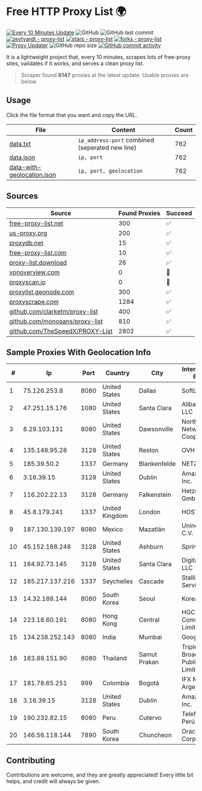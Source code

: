 
# Free HTTP Proxy List 🌍

[![Every 10 Minutes Update](https://github.com/mertguvencli/http-proxy-list/actions/workflows/main.yml/badge.svg?branch=main)](https://github.com/mertguvencli/http-proxy-list/actions/workflows/main.yml)
![GitHub](https://img.shields.io/github/license/mertguvencli/http-proxy-list)
![GitHub last commit](https://img.shields.io/github/last-commit/mertguvencli/http-proxy-list)
[![zevtyardt - proxy-list](https://img.shields.io/static/v1?label=zevtyardt&message=proxy-list&color=blue&logo=github)](https://github.com/zevtyardt/proxy-list "Go to GitHub repo")
[![stars - proxy-list](https://img.shields.io/github/stars/zevtyardt/proxy-list?style=social)](https://github.com/zevtyardt/proxy-list)
[![forks - proxy-list](https://img.shields.io/github/forks/zevtyardt/proxy-list?style=social)](https://github.com/zevtyardt/proxy-list)
[![Proxy Updater](https://github.com/zevtyardt/proxy-list/workflows/Proxy%20Updater/badge.svg)](https://github.com/zevtyardt/proxy-list/actions?query=workflow:"Proxy+Updater")
![GitHub repo size](https://img.shields.io/github/repo-size/zevtyardt/proxy-list)
[![GitHub commit activity](https://img.shields.io/github/commit-activity/m/zevtyardt/proxy-list?logo=commits)](https://github.com/zevtyardt/proxy-list/commits/main)

It is a lightweight project that, every 10 minutes, scrapes lots of free-proxy sites, validates if it works, and serves a clean proxy list.

> Scraper found **6147** proxies at the latest update. Usable proxies are below.

## Usage

Click the file format that you want and copy the URL.

|File|Content|Count|
|----|-------|-----|
|[data.txt](https://raw.githubusercontent.com/mertguvencli/http-proxy-list/main/proxy-list/data.txt)|`ip_address:port` combined (seperated new line)|762|
|[data.json](https://raw.githubusercontent.com/mertguvencli/http-proxy-list/main/proxy-list/data.json)|`ip, port`|762|
|[data-with-geolocation.json](https://raw.githubusercontent.com/mertguvencli/http-proxy-list/main/proxy-list/data-with-geolocation.json)|`ip, port, geolocation`|762|

## Sources

|Source|Found Proxies|Succeed|
|------|-------------|-------|
|[free-proxy-list.net](https://free-proxy-list.net)|300|✅|
|[us-proxy.org](https://www.us-proxy.org)|200|✅|
|[proxydb.net](http://proxydb.net)|15|✅|
|[free-proxy-list.com](https://free-proxy-list.com/?page=&port=&type%5B%5D=http&type%5B%5D=https&up_time=0&search=Search)|10|✅|
|[proxy-list.download](https://www.proxy-list.download/HTTP)|26|✅|
|[vpnoverview.com](https://vpnoverview.com/privacy/anonymous-browsing/free-proxy-servers)|0|🚫|
|[proxyscan.io](https://www.proxyscan.io)|0|🚫|
|[proxylist.geonode.com](https://proxylist.geonode.com/api/proxy-list?limit=300&page=1&sort_by=lastChecked&sort_type=desc&protocols=http,https)|300|✅|
|[proxyscrape.com](https://api.proxyscrape.com/v2/?request=displayproxies&protocol=http&timeout=10000&country=all&ssl=all&anonymity=all)|1284|✅|
|[github.com/clarketm/proxy-list](https://raw.githubusercontent.com/clarketm/proxy-list/master/proxy-list-raw.txt)|400|✅|
|[github.com/monosans/proxy-list](https://raw.githubusercontent.com/monosans/proxy-list/main/proxies/http.txt)|810|✅|
|[github.com/TheSpeedX/PROXY-List](https://raw.githubusercontent.com/TheSpeedX/PROXY-List/master/http.txt)|2802|✅|


## Sample Proxies With Geolocation Info

|#|Ip|Port|Country|City|Internet Service Provider|
|-|--|----|-------|----|-------------------------|
|1|75.126.253.8|8080|United States|Dallas|SoftLayer|
|2|47.251.15.176|1080|United States|Santa Clara|Alibaba.com LLC|
|3|8.29.103.131|8080|United States|Dawsonville|North Georgia Network Cooperative, Inc|
|4|135.148.95.28|3128|United States|Reston|OVH SAS|
|5|185.39.50.2|1337|Germany|Blankenfelde|NETZNUTZ|
|6|3.16.39.15|3128|United States|Dublin|Amazon.com, Inc.|
|7|116.202.22.13|3128|Germany|Falkenstein|Hetzner Online GmbH|
|8|45.8.179.241|1337|United Kingdom|London|HOSTLAND|
|9|187.130.139.197|8080|Mexico|Mazatlán|Uninet S.A. de C.V.|
|10|45.152.188.248|3128|United States|Ashburn|Sprint|
|11|164.92.73.145|3128|United States|Santa Clara|DigitalOcean, LLC|
|12|185.217.137.216|1337|Seychelles|Cascade|Stallion Network Services Limited|
|13|14.32.188.144|8080|South Korea|Seoul|Korea Telecom|
|14|223.18.60.191|8080|Hong Kong|Central|HGC Global Communications Limited|
|15|134.238.252.143|8080|India|Mumbai|Google LLC|
|16|183.89.151.90|8080|Thailand|Samut Prakan|Triple T Broadband Public Company Limited|
|17|181.78.65.251|999|Colombia|Bogotá|IFX Networks Argentina S.R.L|
|18|3.16.39.15|3128|United States|Dublin|Amazon.com, Inc.|
|19|190.232.82.15|8080|Peru|Cutervo|Telefónica del Perú|
|20|146.56.118.144|7890|South Korea|Chuncheon|Oracle Corporation|



## Contributing

Contributions are welcome, and they are greatly appreciated! Every
little bit helps, and credit will always be given.

